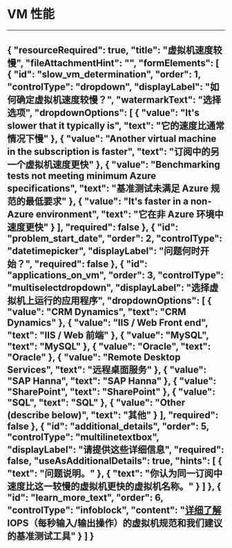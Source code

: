 <properties
    pageTitle="Slow virtual machine"
    description="虚拟机速度较慢"
    authors="AlexKuriatnyk"
    selfHelpType="problemScopingQuestions"
    supportTopicIds="32411877"
    productPesIds="14749"
    cloudEnvironments="public"
    schemaVersion="1"
/>

# <a name="vm-performance"></a>VM 性能
---
{
    "resourceRequired": true,
    "title": "虚拟机速度较慢",
    "fileAttachmentHint": "",
    "formElements": [
        {
            "id": "slow_vm_determination",
            "order": 1,
            "controlType": "dropdown",
            "displayLabel": "如何确定虚拟机速度较慢？",
            "watermarkText": "选择选项",
            "dropdownOptions": [
                {
                    "value": "It's slower that it typically is",
                    "text": "它的速度比通常情况下慢"
                },
                {
                    "value": "Another virtual machine in the subscription is faster",
                    "text": "订阅中的另一个虚拟机速度更快"
                },
                {
                    "value": "Benchmarking tests not meeting minimum Azure specifications",
                    "text": "基准测试未满足 Azure 规范的最低要求"
                },
                {
                    "value": "It's faster in a non-Azure environment",
                    "text": "它在非 Azure 环境中速度更快"
                }
            ],
            "required": false
        },
        {
            "id": "problem_start_date",
            "order": 2,
            "controlType": "datetimepicker",
            "displayLabel": "问题何时开始？",
            "required": false
        },
        {
            "id": "applications_on_vm",
            "order": 3,
            "controlType": "multiselectdropdown",
            "displayLabel": "选择虚拟机上运行的应用程序",
            "dropdownOptions": [
                {
                    "value": "CRM Dynamics",
                    "text": "CRM Dynamics"
                },
                {
                    "value": "IIS / Web Front end",
                    "text": "IIS / Web 前端"
                },
                {
                    "value": "MySQL",
                    "text": "MySQL"
                },
                {
                    "value": "Oracle",
                    "text": "Oracle"
                },
                {
                    "value": "Remote Desktop Services",
                    "text": "远程桌面服务"
                },
                {
                    "value": "SAP Hanna",
                    "text": "SAP Hanna"
                },
                {
                    "value": "SharePoint",
                    "text": "SharePoint"
                },
                {
                    "value": "SQL",
                    "text": "SQL"
                },
                {
                    "value": "Other (describe below)",
                    "text": "其他"
                }
            ],
            "required": false
        },
        {
            "id": "additional_details",
            "order": 5,
            "controlType": "multilinetextbox",
            "displayLabel": "请提供这些详细信息",
            "required": false,
            "useAsAdditionalDetails": true,
            "hints": [
                {
                    "text": "问题说明。"
                },
                {
                    "text": "你认为同一订阅中速度比这一较慢的虚拟机更快的虚拟机名称。"
                }
            ]
        },
        {
            "id": "learn_more_text",
            "order": 6,
            "controlType": "infoblock",
            "content": "<a href='https://docs.azure.cn/zh-cn/virtual-machines/windows/sizes'>详细了解</a> IOPS（每秒输入/输出操作）的虚拟机规范和我们建议的基准测试工具"
        }
    ]
}
---

